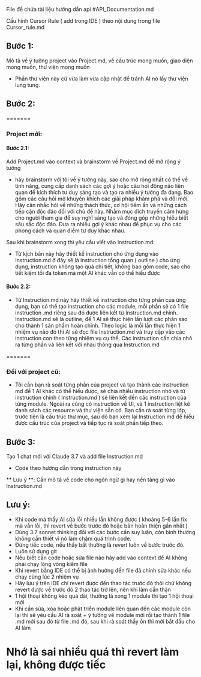 File để chứa tài liệu hướng dẫn api
#API_Documentation.md 

Cấu hình Cursor Rule ( add trong IDE ) theo nội dung trong file Cursor_rule.md

## Bước 1: 
Mô tả về ý tưởng project vào Project.md, về cấu trúc mong muốn, giao diện mong muốn, thư viện mong muốn
- Phần thư viện này cứ vừa làm vừa cập nhật để tránh AI nó lấy thư viện lung tung.

## Bước 2: 
=======
### Project mới: 
#### Bước 2.1:
Add Project.md vào context và brainstorm về Project.md để mở rộng ý tưởng
- hãy brainstorm với tôi về ý tưởng này, sao cho mở rộng nhất có thể về tính năng, cung cấp danh sách các gợi ý hoặc câu hỏi động não liên quan để kích thích tư duy sáng tạo và tạo ra nhiều ý tưởng đa dạng. Bao gồm các câu hỏi mở khuyến khích các giải pháp khám phá và đổi mới. Hãy cân nhắc hỏi về những thách thức, cơ hội tiềm ẩn và những cách tiếp cận độc đáo đối với chủ đề này. Nhằm mục đích truyền cảm hứng cho người tham gia để suy nghĩ sáng tạo và đóng góp những hiểu biết sâu sắc độc đáo. Đưa ra nhiều gợi ý khác nhau để phục vụ cho các phong cách và quan điểm tư duy khác nhau.

Sau khi brainstorm xong thì yêu cầu viết vào Instruction.md:
- Từ kịch bản này hãy thiết kế instruction cho ứng dụng vào Instruction.md ở đây sẽ là instruction tổng quan ( outline ) cho ứng dụng, instruction không tạo quá chi tiết, không bao gồm code, sao cho tiết kiệm tối đa token mà một AI khác vẫn có thể hiểu được

#### Bước 2.2:
- Từ Instruction.md này hãy thiết kế instruction cho từng phần của ứng dụng, bạn có thể tạo instruction cho các module, mỗi phần sẽ có 1 file instruction .md riêng sau đó được liên kết từ Instruction.md chính. Instruction.md sẽ là outline, để 1 AI sẽ thực hiện lần lượt các phần sao cho thành 1 sản phẩm hoàn chỉnh. Theo logic là mỗi lần thực hiện 1 nhiệm vụ nào đó thì AI sẽ đọc file Instruction.md và truy cập vào các instruction con theo từng nhiệm vụ cụ thể. Các instruction cần chia nhỏ ra từng phần và liên kết với nhau thông qua Instruction.md

=======
### Đối với project cũ:
- Tôi cần bạn rà soát từng phần của project và tạo thành các instruction md để 1 AI khác có thể hiểu được, sẽ chia nhiều instruction nhỏ và từ instruction chính ( Instruction.md ) sẽ liên kết đến các instruction của từng module. Ngoài ra cũng có instruction về UI, và 1 instruction liệt kê danh sách các resource và thư viện sẵn có. Bạn cần rà soát từng lớp, trước tiên là cấu trúc thư mục, sau đó bạn xem lại Instruction.md để hiểu được cấu trúc của project và tiếp tục rà soát phần tiếp theo.

## Bước 3:
Tạo 1 chat mới với Claude 3.7 và add file Instruction.md 
- Code theo hướng dẫn trong instruction này

** Lưu ý **: Cần mô tả về code cho ngôn ngữ gì hay nền tảng gì vào Instruction.md

## Lưu ý:
- Khi code mà thấy AI sửa lỗi nhiều lần không được ( khoảng 5-6 lần fix mà vẫn lỗi, thì revert về bước trước đó hoặc bản hoàn thiện gần nhất )
- Dùng 3.7 sonnet thinking đối với các bước cần suy luận, còn bình thường không cần thiết vì nó làm chậm quá trình code.
- Đừng tiếc code, nếu thấy bất thường là revert luôn về bước trước đó.
- Luôn sử dụng git
- Nếu biết cần code hoặc sửa file nào hãy add vào context để AI không phải chạy lòng vòng kiếm file
- Khi revert bằng IDE có thể bị ảnh hưởng đến file đã chỉnh sửa khác nếu chạy cùng lúc 2 nhiệm vụ
- Hãy lưu ý trên IDE chỉ revert được đến thao tác trước đó thôi chứ không revert được về trước đó 2 thao tác trở lên, nên khi làm cẩn thận
- 1 hội thoại không kéo quá dài, thường là xong 1 module thì tạo 1 hội thoại mới
- Khi cần sửa, xóa hoặc phát triển module liên quan đến các module còn lại thì sẽ yêu cầu AI rà soát + ý tưởng về module mới rồi tạo thành 1 file .md mới sau đó từ file .md đó, sau khi rà soát thấy ổn thì mới bắt đầu cho AI làm

# Nhớ là sai nhiều quá thì revert làm lại, không được tiếc
